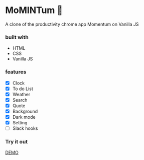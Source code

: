 # MoMINTum 🍃 

A clone of the productivity chrome app Momentum on Vanilla JS


### built with

- HTML
- CSS
- Vanilla JS


### features

- [x] Clock
- [x] To do List
- [x] Weather
- [x] Search
- [x] Quote
- [x] Background
- [x] Dark mode
- [x] Setting
- [ ] Slack hooks

### Try it out
[DEMO](https://butt3r.github.io/momintum/)


